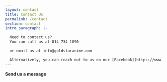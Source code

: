 ```yaml
---
layout: contact
title: Contact Us
permalink: /contact
section: contact
intro_paragraph: |-

  Need to contact us?
  You can call us at 814-734-1890

  or email us at info@goldstaranime.com

  Alternatively, you can reach out to us on our [Facebook](https://www.facebook.com/profile.php?id=242981153930&epa=SEARCH_BOX)
---
```


**Send us a message**
